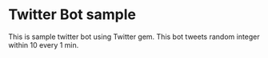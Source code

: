 # Twitter Bot sample

This is sample twitter bot using Twitter gem.
This bot tweets random integer within 10 every 1 min.
